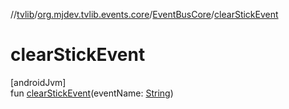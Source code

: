 //[tvlib](../../../index.md)/[org.mjdev.tvlib.events.core](../index.md)/[EventBusCore](index.md)/[clearStickEvent](clear-stick-event.md)

# clearStickEvent

[androidJvm]\
fun [clearStickEvent](clear-stick-event.md)(eventName: [String](https://kotlinlang.org/api/latest/jvm/stdlib/kotlin/-string/index.html))
